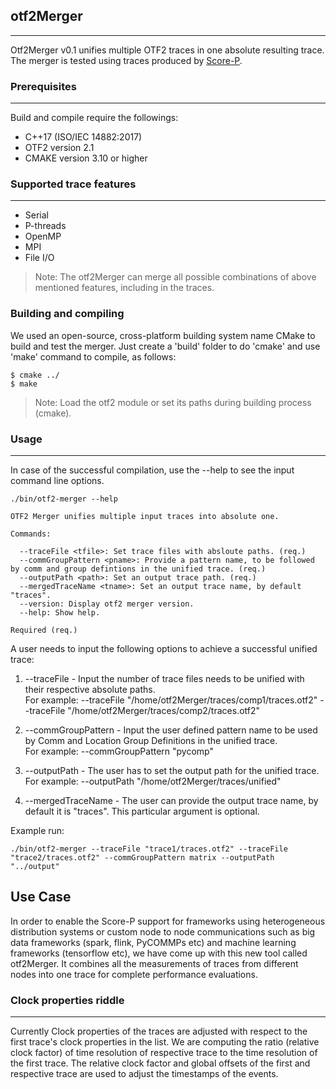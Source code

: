 ## otf2Merger
---
Otf2Merger v0.1 unifies multiple OTF2 traces in one absolute resulting trace.
The merger is tested using traces produced by [Score-P](https://www.vi-hps.org/projects/score-p/).

### Prerequisites
---
Build and compile require the followings:
* C++17 (ISO/IEC 14882:2017)
* OTF2 version 2.1
* CMAKE version 3.10 or higher

### Supported trace features
---
* Serial 
* P-threads  
* OpenMP
* MPI 
* File I/O

> Note: The otf2Merger can merge all possible combinations of above mentioned
features, including in the traces.  

### Building and compiling
We used an open-source, cross-platform building system name CMake to build and test the merger. Just create a 'build' folder to do 'cmake' and use 'make' command to compile, as follows:

```
$ cmake ../
$ make
```
>Note: Load the otf2 module or set its paths during building process (cmake).

### Usage
---
In case of the successful compilation, use the --help to see the input command line options.
```
./bin/otf2-merger --help

OTF2 Merger unifies multiple input traces into absolute one. 

Commands:

  --traceFile <tfile>: Set trace files with absloute paths. (req.)
  --commGroupPattern <pname>: Provide a pattern name, to be followed by comm and group defintions in the unified trace. (req.)
  --outputPath <path>: Set an output trace path. (req.)
  --mergedTraceName <tname>: Set an output trace name, by default "traces". 
  --version: Display otf2 merger version.
  --help: Show help. 

Required (req.)
```
A user needs to input the following options to achieve a successful unified trace:

1) --traceFile - Input the number of trace files needs to be unified with their respective absolute paths.                                                                     
For example: --traceFile "/home/otf2Merger/traces/comp1/traces.otf2"
             --traceFile "/home/otf2Merger/traces/comp2/traces.otf2"

2) --commGroupPattern - Input the user defined pattern name to be used by Comm and Location Group Definitions in the unified trace.                
For example: --commGroupPattern "pycomp"

3) --outputPath - The user has to set the output path for the unified trace.                                                                                       For example: --outputPath "/home/otf2Merger/traces/unified"

4) --mergedTraceName - The user can provide the output trace name, by default it    is "traces". This particular argument is optional.

Example run:
```
./bin/otf2-merger --traceFile "trace1/traces.otf2" --traceFile "trace2/traces.otf2" --commGroupPattern matrix --outputPath "../output"
```

## Use Case
In order to enable the Score-P support for frameworks using heterogeneous distribution systems or custom node to node communications such as big data frameworks (spark, flink, PyCOMMPs etc) and machine learning frameworks (tensorflow etc), we have come up with this new tool called otf2Merger.
It combines all the measurements of traces from different nodes into one trace for complete performance evaluations.

### Clock properties riddle
---
Currently Clock properties of the traces are adjusted with respect to the first trace's clock properties in the list. We are computing the ratio (relative clock factor) of time resolution of respective trace to the time resolution of the first trace. The relative clock factor and global offsets of the first and respective trace are used to adjust the timestamps of the events.  
